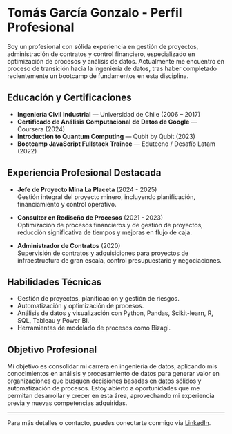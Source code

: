 # Tomás García Gonzalo - Perfil Profesional

Soy un profesional con sólida experiencia en gestión de proyectos, administración de contratos y control financiero, especializado en optimización de procesos y análisis de datos. Actualmente me encuentro en proceso de transición hacia la ingeniería de datos, tras haber completado recientemente un bootcamp de fundamentos en esta disciplina.

## Educación y Certificaciones

- **Ingeniería Civil Industrial** — Universidad de Chile (2006 – 2017)
- **Certificado de Análisis Computacional de Datos de Google** — Coursera (2024)
- **Introduction to Quantum Computing** — Qubit by Qubit (2023)
- **Bootcamp JavaScript Fullstack Trainee** — Edutecno / Desafío Latam (2022)

## Experiencia Profesional Destacada

- **Jefe de Proyecto Mina La Placeta** (2024 - 2025)  
  Gestión integral del proyecto minero, incluyendo planificación, financiamiento y control operativo.

- **Consultor en Rediseño de Procesos** (2021 - 2023)  
  Optimización de procesos financieros y de gestión de proyectos, reducción significativa de tiempos y mejoras en flujo de caja.

- **Administrador de Contratos** (2020)  
  Supervisión de contratos y adquisiciones para proyectos de infraestructura de gran escala, control presupuestario y negociaciones.

## Habilidades Técnicas

- Gestión de proyectos, planificación y gestión de riesgos.
- Automatización y optimización de procesos.
- Análisis de datos y visualización con Python, Pandas, Scikit-learn, R, SQL, Tableau y Power BI.
- Herramientas de modelado de procesos como Bizagi.

## Objetivo Profesional

Mi objetivo es consolidar mi carrera en ingeniería de datos, aplicando mis conocimientos en análisis y procesamiento de datos para generar valor en organizaciones que busquen decisiones basadas en datos sólidos y automatización de procesos. Estoy abierto a oportunidades que me permitan desarrollar y crecer en esta área, aprovechando mi experiencia previa y nuevas competencias adquiridas.

---

Para más detalles o contacto, puedes conectarte conmigo vía [LinkedIn](https://www.linkedin.com/in/tomas-garcia-gonzalo).